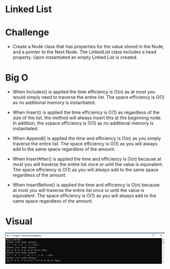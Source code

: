 # Linked List

# Challenge

- Create a Node class that has properties for the value stored in the Node, and a pointer to the Next Node. The LinkedList class includes a head property. Upon instantiated an empty Linked List is created.

# Big O

- When Includes() is applied the time efficiency is O(n) as at most you would simply need to traverse the entire list. The space efficiency is O(1) as no additional memory is instantiated.

- When Insert() is applied the time efficiency is O(1) as regardless of the size of the list, the method will always insert this at the beginning node. In addition, the sspace efficiency is O(1) as no additional memory is instantiated. 

- When Append() is applied the time and efficiency is O(n) as you simply traverse the entire list. The space efficiency is O(1) as you will always add to the same space regardless of the amount.

- When InsertAfter() is applied the time and efficiency is O(n) because at most you will traverse the entire list once or until the value is equivalent. The space efficiency is O(1) as you will always add to the same space regardless of the amount.

- When InsertBefore() is applied the time and efficiency is O(n) because at most you will traverse the entire list once or until the value is equivalent. The space efficiency is O(1) as you will always add to the same space regardless of the amount.

# Visual

![SCREENSHOT](https://github.com/ntibbals/data-structures-and-algorithms/blob/master/Data-Structures/LinkedList/visual.PNG)
